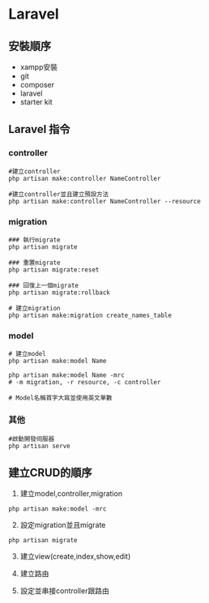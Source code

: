 # Laravel

## 安裝順序

- xampp安裝
- git
- composer
- laravel
- starter kit

## Laravel 指令

### controller

```=
#建立controller
php artisan make:controller NameController

#建立controller並且建立預設方法
php artisan make:controller NameController --resource
```

### migration

```=
### 執行migrate
php artisan migrate

### 重置migrate
php artisan migrate:reset

### 回復上一個migrate
php artisan migrate:rollback

# 建立migration
php artisan make:migration create_names_table
```

### model

```=
# 建立model
php artisan make:model Name

php artisan make:model Name -mrc
# -m migration, -r resource, -c controller

# Model名稱首字大寫並使用英文單數
```

### 其他

```=
#啟動開發伺服器
php artisan serve
```

## 建立CRUD的順序

1. 建立model,controller,migration 

```
php artisan make:model -mrc
```

2. 設定migration並且migrate

```
php artisan migrate
```

3. 建立view(create,index,show,edit)

4. 建立路由

5. 設定並串接controller跟路由

